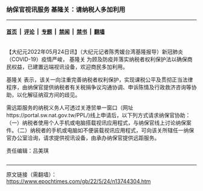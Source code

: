 ### 纳保官视讯服务 基隆关：请纳税人多加利用

---

#### [首页](../../../..?n13744304) &nbsp;|&nbsp; [评论](../../../../../epoch-comment?n13744304) &nbsp;|&nbsp; [专题](../../../../../epoch-special?n13744304) &nbsp;|&nbsp; [禁闻](../../../../../epoch-news?n13744304) &nbsp;|&nbsp; [禁书](../../../../../books?n13744304) &nbsp;|&nbsp; [翻墙](https://github.com/gfw-breaker/nogfw/blob/master/README.md?n13744304)


<div class="column" id="artbody" itemprop="articleBody">
 <!-- article content begin -->
 <p>
  【大纪元2022年05月24日讯】（大纪元记者陈秀媛台湾基隆报导）新冠肺炎（COVID-19）疫情严峻，
  <ok href="https://www.epochtimes.com/gb/tag/%E5%9F%BA%E9%9A%86%E5%85%B3.html">
   基隆关
  </ok>
  为顾及防疫并落实纳税者权利保护法以确保商民权益，已建置远端视讯设备，欢迎商民多加利用。
 </p>
 <p>
  <ok href="https://www.epochtimes.com/gb/tag/%E5%9F%BA%E9%9A%86%E5%85%B3.html">
   基隆关
  </ok>
  表示，该关一向注重完善纳税者权利保护，实现课税公平及贯彻正当法律程序，由纳保官提供纳税者有关税捐争议沟通协调、申诉陈情及行政救济咨询等协助，以化解征纳双方间的歧见。
 </p>
 <p>
  需远距服务的纳税义务人可透过关港贸单一窗口（网址https://portal.sw.nat.gov.tw/PPL/)线上申请后，以下列方式请求纳保官协助：（一）纳税者使用个人手机或电脑搭载视讯应用程式，与纳保官线上讨论纳保案件。（二）纳税者的手机或电脑如不便装载视讯应用程式，可向该关所辖任一纳保官办公室洽询，请求提供视讯设备，由承办纳保官提供远距服务。
 </p>
 <p>
  责任编辑：吕美琪
 </p>
 <!-- article content end -->
</div>


---

原文链接（需翻墙）：https://www.epochtimes.com/gb/22/5/24/n13744304.htm